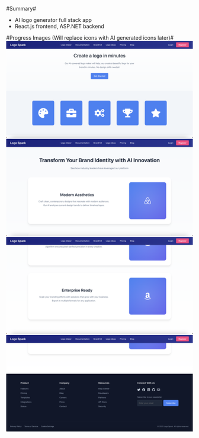 #Summary#

- AI logo generator full stack app
- React.js frontend, ASP.NET backend


#Progress Images (Will replace icons with AI generated icons later)#
![1742089753415](image/README/1742089753415.png)
![1742089765645](image/README/1742089765645.png)
![1742089771698](image/README/1742089771698.png)
![1742089778576](image/README/1742089778576.png)